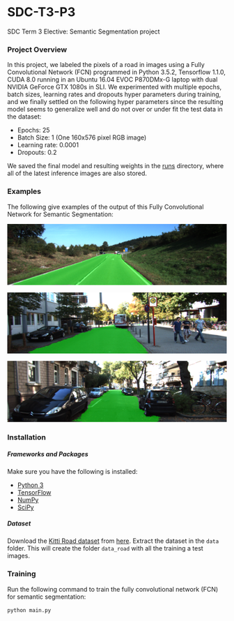# SDC-T3-P3
SDC Term 3 Elective: Semantic Segmentation project

### Project Overview
In this project, we labeled the pixels of a road in images using a Fully Convolutional Network (FCN) programmed in Python 3.5.2, Tensorflow 1.1.0, CUDA 8.0 running in an Ubuntu 16.04 EVOC P870DMx-G laptop with dual NVIDIA GeForce GTX 1080s in SLI.  We experimented with multiple epochs, batch sizes, learning rates and dropouts hyper parameters during training, and we finally settled on the following hyper parameters since the resulting model seems to generalize well and do not over or under fit the test data in the dataset:

- Epochs: 25
- Batch Size: 1 (One 160x576 pixel RGB image)
- Learning rate: 0.0001
- Dropouts: 0.2


We saved the final model and resulting weights in the [runs](./runs) directory, where all of the latest inference images are also stored.

### Examples
The following give examples of the output of this Fully Convolutional Network for Semantic Segmentation:

![um_000014.png](./runs/1501748494.544536/umm_000032.png)

![uu_000087.png](./runs/1501748494.544536/uu_000087.png)

![uu_000099.png](./runs/1501748494.544536/uu_000099.png)

### Installation
##### Frameworks and Packages
Make sure you have the following is installed:
 - [Python 3](https://www.python.org/)
 - [TensorFlow](https://www.tensorflow.org/)
 - [NumPy](http://www.numpy.org/)
 - [SciPy](https://www.scipy.org/)

##### Dataset
Download the [Kitti Road dataset](http://www.cvlibs.net/datasets/kitti/eval_road.php) from [here](http://www.cvlibs.net/download.php?file=data_road.zip).  Extract the dataset in the `data` folder.  This will create the folder `data_road` with all the training a test images.

### Training
Run the following command to train the fully convolutional network (FCN) for semantic segmentation:
```
python main.py
```
